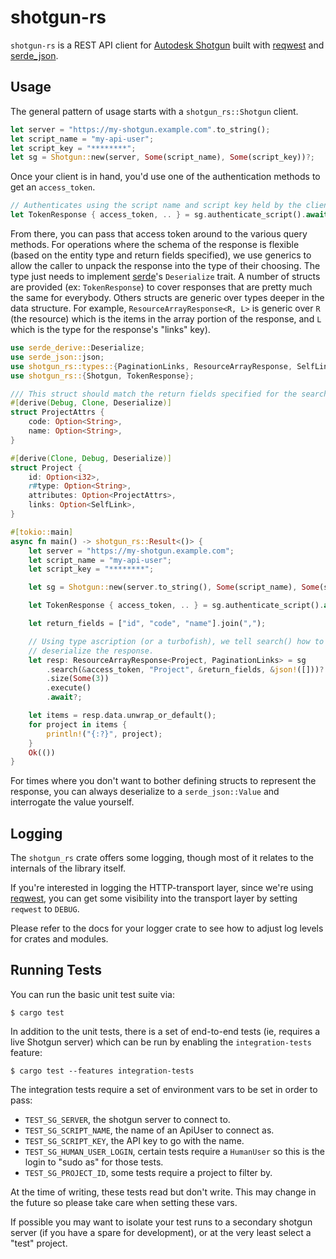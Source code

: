 # shotgun-rs

`shotgun-rs` is a REST API client for [Autodesk Shotgun][shotgun] built with
[reqwest] and [serde_json].

## Usage

The general pattern of usage starts with a `shotgun_rs::Shotgun` client.

```rust
let server = "https://my-shotgun.example.com".to_string();
let script_name = "my-api-user";
let script_key = "********";
let sg = Shotgun::new(server, Some(script_name), Some(script_key))?;
```

Once your client is in hand, you'd use one of the authentication methods to
get an `access_token`.

```rust
// Authenticates using the script name and script key held by the client.
let TokenResponse { access_token, .. } = sg.authenticate_script().await?;
```

From there, you can pass that access token around to the various query methods.
For operations where the schema of the response is flexible (based on the
entity type and return fields specified), we use generics to allow the
caller to unpack the response into the type of their choosing. The type just
needs to implement [serde]'s `Deserialize` trait. A number of structs are
provided (ex: `TokenResponse`) to cover responses that are pretty much the
same for everybody.
Others structs are generic over types deeper in the data structure.
For example, `ResourceArrayResponse<R, L>` is generic over `R`
(the resource) which is the items in the array portion of the response, and
`L` which is the type for the response's "links" key).

```rust
use serde_derive::Deserialize;
use serde_json::json;
use shotgun_rs::types::{PaginationLinks, ResourceArrayResponse, SelfLink};
use shotgun_rs::{Shotgun, TokenResponse};

/// This struct should match the return fields specified for the search.
#[derive(Debug, Clone, Deserialize)]
struct ProjectAttrs {
    code: Option<String>,
    name: Option<String>,
}

#[derive(Clone, Debug, Deserialize)]
struct Project {
    id: Option<i32>,
    r#type: Option<String>,
    attributes: Option<ProjectAttrs>,
    links: Option<SelfLink>,
}

#[tokio::main]
async fn main() -> shotgun_rs::Result<()> {
    let server = "https://my-shotgun.example.com";
    let script_name = "my-api-user";
    let script_key = "********";

    let sg = Shotgun::new(server.to_string(), Some(script_name), Some(script_key))?;

    let TokenResponse { access_token, .. } = sg.authenticate_script().await?;

    let return_fields = ["id", "code", "name"].join(",");

    // Using type ascription (or a turbofish), we tell search() how to
    // deserialize the response.
    let resp: ResourceArrayResponse<Project, PaginationLinks> = sg
        .search(&access_token, "Project", &return_fields, &json!([]))?
        .size(Some(3))
        .execute()
        .await?;

    let items = resp.data.unwrap_or_default();
    for project in items {
        println!("{:?}", project);
    }
    Ok(())
}
```

For times where you don't want to bother defining structs to represent the
response, you can always deserialize to a `serde_json::Value` and interrogate
the value yourself.

## Logging

The `shotgun_rs` crate offers some logging, though most of it relates to the
internals of the library itself.

If you're interested in logging the HTTP-transport layer, since we're using
[reqwest], you can get some visibility into the transport layer by setting
`reqwest` to `DEBUG`.

Please refer to the docs for your logger crate to see how to adjust log levels
for crates and modules.

## Running Tests

You can run the basic unit test suite via:

```
$ cargo test
```

In addition to the unit tests, there is a set of end-to-end tests (ie, requires
a live Shotgun server) which can be run by enabling the `integration-tests`
feature:

```
$ cargo test --features integration-tests
```

The integration tests require a set of environment vars to be set in order to pass:

- `TEST_SG_SERVER`, the shotgun server to connect to.
- `TEST_SG_SCRIPT_NAME`, the name of an ApiUser to connect as.
- `TEST_SG_SCRIPT_KEY`, the API key to go with the name.
- `TEST_SG_HUMAN_USER_LOGIN`, certain tests require a `HumanUser` so this is
  the login to "sudo as" for those tests.
- `TEST_SG_PROJECT_ID`, some tests require a project to filter by.

At the time of writing, these tests read but don't write. This may change in the
future so please take care when setting these vars.

If possible you may want to isolate your test runs to a secondary shotgun server
(if you have a spare for development), or at the very least select a "test"
project.

[shotgun]: https://www.shotgunsoftware.com/
[reqwest]: https://crates.io/crates/reqwest
[serde]: https://crates.io/crates/serde
[serde_json]: https://crates.io/crates/serde_json
